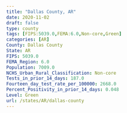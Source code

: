 ```yaml
---
title: "Dallas County, AR"
date: 2020-11-02
draft: false
type: county
tags: [FIPS:5039.0,FEMA:6.0,Non-core,Green]
categories: [AR]
County: Dallas County
State: AR
FIPS: 5039.0
FEMA_Region: 6.0
Population: 7009.0
NCHS_Urban_Rural_Classification: Non-core
Tests_in_prior_14_days: 187.0
Fourteen_day_test_rate_per_100000: 2668.0
Percent_Positivity_in_prior_14_days: 0.048
Level: Green
url: /states/AR/dallas-county
---
```



